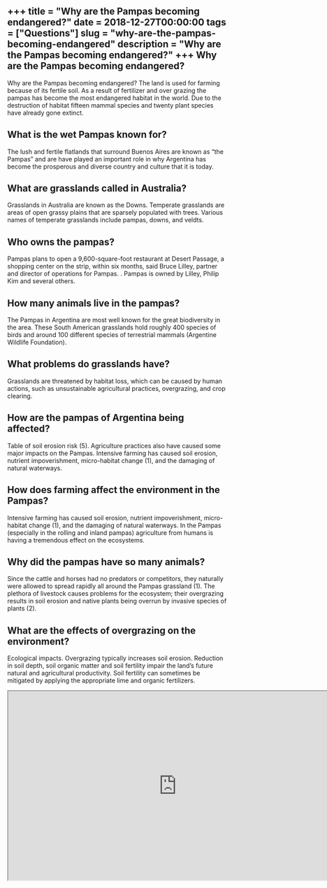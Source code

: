 +++
title = "Why are the Pampas becoming endangered?"
date = 2018-12-27T00:00:00
tags = ["Questions"]
slug = "why-are-the-pampas-becoming-endangered"
description = "Why are the Pampas becoming endangered?"
+++
Why are the Pampas becoming endangered?
---------------------------------------

Why are the Pampas becoming endangered? The land is used for farming because of its fertile soil. As a result of fertilizer and over grazing the pampas has become the most endangered habitat in the world. Due to the destruction of habitat fifteen mammal species and twenty plant species have already gone extinct.

What is the wet Pampas known for?
---------------------------------

The lush and fertile flatlands that surround Buenos Aires are known as “the Pampas” and are have played an important role in why Argentina has become the prosperous and diverse country and culture that it is today.

What are grasslands called in Australia?
----------------------------------------

Grasslands in Australia are known as the Downs. Temperate grasslands are areas of open grassy plains that are sparsely populated with trees. Various names of temperate grasslands include pampas, downs, and veldts.

Who owns the pampas?
--------------------

Pampas plans to open a 9,600-square-foot restaurant at Desert Passage, a shopping center on the strip, within six months, said Bruce Lilley, partner and director of operations for Pampas. . Pampas is owned by Lilley, Philip Kim and several others.

How many animals live in the pampas?
------------------------------------

The Pampas in Argentina are most well known for the great biodiversity in the area. These South American grasslands hold roughly 400 species of birds and around 100 different species of terrestrial mammals (Argentine Wildlife Foundation).

What problems do grasslands have?
---------------------------------

Grasslands are threatened by habitat loss, which can be caused by human actions, such as unsustainable agricultural practices, overgrazing, and crop clearing.

How are the pampas of Argentina being affected?
-----------------------------------------------

Table of soil erosion risk (5). Agriculture practices also have caused some major impacts on the Pampas. Intensive farming has caused soil erosion, nutrient impoverishment, micro-habitat change (1), and the damaging of natural waterways.

How does farming affect the environment in the Pampas?
------------------------------------------------------

Intensive farming has caused soil erosion, nutrient impoverishment, micro-habitat change (1), and the damaging of natural waterways. In the Pampas (especially in the rolling and inland pampas) agriculture from humans is having a tremendous effect on the ecosystems.

Why did the pampas have so many animals?
----------------------------------------

Since the cattle and horses had no predators or competitors, they naturally were allowed to spread rapidly all around the Pampas grassland (1). The plethora of livestock causes problems for the ecosystem; their overgrazing results in soil erosion and native plants being overrun by invasive species of plants (2).

What are the effects of overgrazing on the environment?
-------------------------------------------------------

Ecological impacts. Overgrazing typically increases soil erosion. Reduction in soil depth, soil organic matter and soil fertility impair the land’s future natural and agricultural productivity. Soil fertility can sometimes be mitigated by applying the appropriate lime and organic fertilizers.

<iframe allow="accelerometer; autoplay; clipboard-write; encrypted-media; gyroscope; picture-in-picture" allowfullscreen="" class="__youtube_prefs__  epyt-is-override  no-lazyload" data-no-lazy="1" data-origheight="433" data-origwidth="770" data-skipgform_ajax_framebjll="" height="433" id="_ytid_24872" loading="lazy" src="https://www.youtube.com/embed/KaZ5ERl6CjI?enablejsapi=1&autoplay=0&cc_load_policy=0&cc_lang_pref=&iv_load_policy=1&loop=0&modestbranding=0&rel=1&fs=1&playsinline=0&autohide=2&theme=dark&color=red&controls=1&" title="YouTube player" width="770"></iframe>